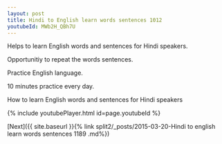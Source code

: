 ```yaml
---
layout: post
title: Hindi to English learn words sentences 1012 
youtubeId: MWb2H_QBh7U
---
```

 
 
Helps to learn English words and sentences for Hindi speakers.

Opportunitiy to repeat the words sentences. 

Practice English language. 
 
10 minutes practice every day. 
 
How to learn English words and sentences for Hindi speakers 
 
{% include youtubePlayer.html id=page.youtubeId %}
 
 
[Next]({{ site.baseurl }}{% link  split2/_posts/2015-03-20-Hindi to english learn words sentences 1189 .md%})
 
